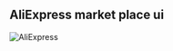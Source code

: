 ## AliExpress market place ui

![AliExpress](https://github.com/Bright11/aliexpress-ui-design/assets/34070274/9a519071-cda7-4a78-9e2b-4a31d264ff6b)

